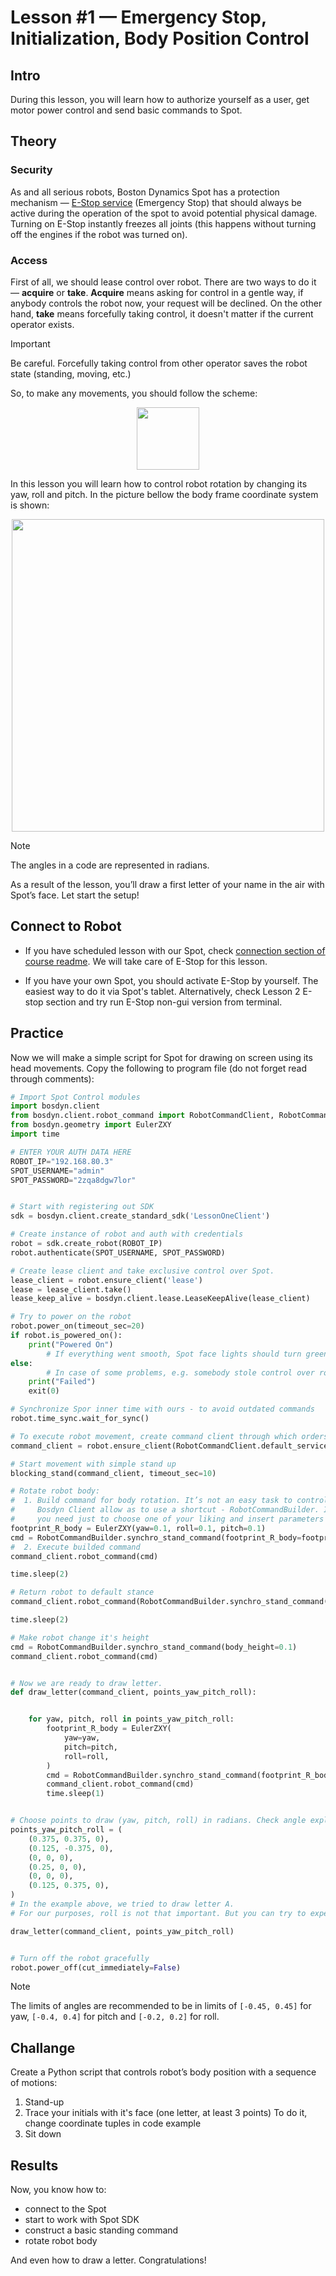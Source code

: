 # Lesson #1 — Emergency Stop, Initialization, Body Position Control

## Intro

During this lesson, you will learn how to authorize yourself as a user, get motor power control and send basic commands to Spot.

## Theory

### Security
As and all serious robots, Boston Dynamics Spot has a protection mechanism — [E-Stop service](https://dev.bostondynamics.com/docs/concepts/estop_service) (Emergency Stop) that should always be active during the operation of the spot to avoid potential physical damage. Turning on E-Stop instantly freezes all joints (this happens without turning off the engines if the robot was turned on).

### Access
First of all, we should lease control over robot. There are two ways to do it — **acquire** or **take**. **Acquire** means asking for control in a gentle way, if anybody controls the robot now, your request will be declined. On the other hand, **take** means forcefully taking control, it doesn't matter if the current operator exists.

>[!IMPORTANT]  
> Be careful. Forcefully taking control from other operator saves the robot state (standing, moving, etc.)  

So, to make any movements, you should follow the scheme:

<p align="center">
    <img src="assets/control_scheme.png" width="100">
</p>

In this lesson you will learn how to control robot rotation by changing its yaw, roll and pitch. In the picture bellow the body frame coordinate system is shown:
<p align="center">
    <img src="assets/spot_angular_coords.png" width="500">
</p>

> [!NOTE]
> The angles in a code are represented in radians.

As a result of the lesson, you’ll draw a first letter of your name in the air with Spot’s face. Let start the setup!

## Connect to Robot

- If you have scheduled lesson with our Spot, check [connection section of course readme](../readme.md#play-with-our-robot).
We will take care of E-Stop for this lesson.

- If you have your own Spot, you should activate E-Stop by yourself. The easiest way to do it via Spot's tablet.
Alternatively, check Lesson 2 E-stop section and try run E-Stop non-gui version from terminal. 

## Practice

Now we will make a simple script for Spot for drawing on screen using its head movements. Copy the following to program file (do not forget read through comments):

```python
# Import Spot Control modules
import bosdyn.client
from bosdyn.client.robot_command import RobotCommandClient, RobotCommandBuilder, blocking_stand
from bosdyn.geometry import EulerZXY
import time

# ENTER YOUR AUTH DATA HERE
ROBOT_IP="192.168.80.3"
SPOT_USERNAME="admin"
SPOT_PASSWORD="2zqa8dgw7lor"


# Start with registering out SDK
sdk = bosdyn.client.create_standard_sdk('LessonOneClient')

# Create instance of robot and auth with credentials
robot = sdk.create_robot(ROBOT_IP)
robot.authenticate(SPOT_USERNAME, SPOT_PASSWORD)

# Create lease client and take exclusive control over Spot.  
lease_client = robot.ensure_client('lease')
lease = lease_client.take()
lease_keep_alive = bosdyn.client.lease.LeaseKeepAlive(lease_client)

# Try to power on the robot
robot.power_on(timeout_sec=20)
if robot.is_powered_on():
    print("Powered On")
		# If everything went smooth, Spot face lights should turn green
else:
		# In case of some problems, e.g. somebody stole control over robot
    print("Failed")
    exit(0)

# Synchronize Spor inner time with ours - to avoid outdated commands
robot.time_sync.wait_for_sync()

# To execute robot movement, create command client through which orders are sent
command_client = robot.ensure_client(RobotCommandClient.default_service_name)

# Start movement with simple stand up
blocking_stand(command_client, timeout_sec=10)

# Rotate robot body:
#  1. Build command for body rotation. It’s not an easy task to control robot motion with commands on low level. 
#     Bosdyn Client allow as to use a shortcut - RobotCommandBuilder. It contains a number of predefined commands, 
#     you need just to choose one of your liking and insert parameters
footprint_R_body = EulerZXY(yaw=0.1, roll=0.1, pitch=0.1)
cmd = RobotCommandBuilder.synchro_stand_command(footprint_R_body=footprint_R_body)
#  2. Execute builded command
command_client.robot_command(cmd)

time.sleep(2)

# Return robot to default stance
command_client.robot_command(RobotCommandBuilder.synchro_stand_command(footprint_R_body=EulerZXY(yaw=0, roll=0, pitch=0)))

time.sleep(2)

# Make robot change it's height
cmd = RobotCommandBuilder.synchro_stand_command(body_height=0.1)
command_client.robot_command(cmd)


# Now we are ready to draw letter. 
def draw_letter(command_client, points_yaw_pitch_roll):


    for yaw, pitch, roll in points_yaw_pitch_roll:
        footprint_R_body = EulerZXY(
            yaw=yaw,
            pitch=pitch,
            roll=roll, 
        )
        cmd = RobotCommandBuilder.synchro_stand_command(footprint_R_body=footprint_R_body)
        command_client.robot_command(cmd)
        time.sleep(1)


# Choose points to draw (yaw, pitch, roll) in radians. Check angle explaining image above in lesson to understand
points_yaw_pitch_roll = (
    (0.375, 0.375, 0),
    (0.125, -0.375, 0),
    (0, 0, 0),
    (0.25, 0, 0),
    (0, 0, 0),
    (0.125, 0.375, 0),
)
# In the example above, we tried to draw letter A. 
# For our purposes, roll is not that important. But you can try to experement if with!

draw_letter(command_client, points_yaw_pitch_roll)


# Turn off the robot gracefully
robot.power_off(cut_immediately=False)
```

> [!NOTE]
> The limits of angles are recommended to be in limits of `[-0.45, 0.45]` for yaw, `[-0.4, 0.4]` for pitch and `[-0.2, 0.2]` for roll.

## Challange

Create a Python script that controls robot’s body position with a sequence of motions:

1. Stand-up
2. Trace your initials with it's face (one letter, at least 3 points)
    To do it, change coordinate tuples in code example 
3. Sit down

## Results

Now, you know how to:

- connect to the Spot
- start to work with Spot SDK
- construct a basic standing command
- rotate robot body

And even how to draw a letter. Congratulations!
